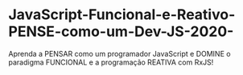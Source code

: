 # JavaScript-Funcional-e-Reativo-PENSE-como-um-Dev-JS-2020-
Aprenda a PENSAR como um programador JavaScript e DOMINE o paradigma FUNCIONAL e a programação REATIVA com RxJS!
